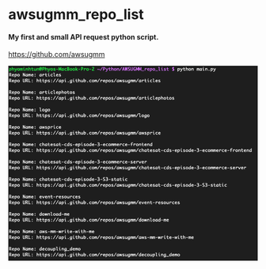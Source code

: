 # awsugmm_repo_list

#### My first and small API request python script.

https://github.com/awsugmm

![AWSUGMM_REPO_LIST](./image.jpg "AWS User Group Myanmar Public Repository List")
